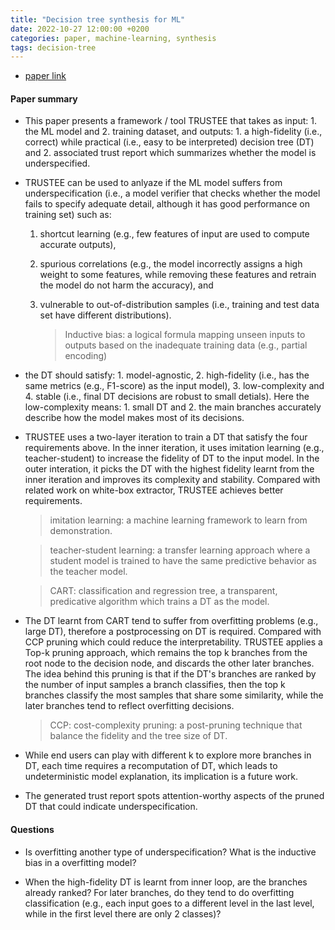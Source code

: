 ```yaml
---
title: "Decision tree synthesis for ML"
date: 2022-10-27 12:00:00 +0200
categories: paper, machine-learning, synthesis
tags: decision-tree 
---
```


- [paper link](https://sites.cs.ucsb.edu/~arpitgupta/pdfs/trustee.pdf)

#### Paper summary 

- This paper presents a framework / tool TRUSTEE that takes as input: 1. the ML model and 2. training dataset, and outputs: 1. a high-fidelity (i.e., correct) while practical (i.e., easy to be interpreted) decision tree (DT) and 2. associated trust report which summarizes whether the model is underspecified.

- TRUSTEE can be used to anlyaze if the ML model suffers from underspecification (i.e., a model verifier that checks whether the model fails to specify adequate detail, although it has good performance on training set) such as:
  1. shortcut learning (e.g., few features of input are used to compute accurate outputs), 
  2. spurious correlations (e.g., the model incorrectly assigns a high weight to some features, while removing these features and retrain the model do not harm the accuracy), and 
  3. vulnerable to out-of-distribution samples (i.e., training and test data set have different distributions).

        > Inductive bias: a logical formula mapping unseen inputs to outputs based on the inadequate training data (e.g., partial encoding)

- the DT should satisfy: 1. model-agnostic, 2. high-fidelity (i.e., has the same metrics (e.g., F1-score) as the input model), 3. low-complexity and 4. stable (i.e., final DT decisions are robust to small detials). Here the low-complexity means: 1. small DT and 2. the main branches accurately describe how the model makes most of its decisions.

- TRUSTEE uses a two-layer iteration to train a DT that satisfy the four requirements above. In the inner iteration, it uses imitation learning (e.g., teacher-student) to increase the fidelity of DT to the input model. In the outer interation, it picks the DT with the highest fidelity learnt from the inner iteration and improves its complexity and stability. Compared with related work on white-box extractor, TRUSTEE achieves better requirements.

    > imitation learning: a machine learning framework to learn from demonstration.
    
    > teacher-student learning: a transfer learning approach where a student model is trained to have the same predictive behavior as the teacher model.

    > CART: classification and regression tree, a transparent, predicative algorithm which trains a DT as the model.

- The DT learnt from CART tend to suffer from overfitting problems (e.g., large DT), therefore a postprocessing on DT is required. Compared with CCP pruning which could reduce the interpretability. TRUSTEE applies a Top-k pruning approach, which remains the top k branches from the root node to the decision node, and discards the other later branches. The idea behind this pruning is that if the DT's branches are ranked by the number of input samples a branch classifies, then the top k branches classify the most samples that share some similarity, while the later branches tend to reflect overfitting decisions.

    > CCP: cost-complexity pruning: a post-pruning technique that balance the fidelity and the tree size of DT.

- While end users can play with different k to explore more branches in DT, each time requires a recomputation of DT, which leads to undeterministic model explanation, its implication is a future work.

- The generated trust report spots attention-worthy aspects of the pruned DT that could indicate underspecification.

#### Questions

- Is overfitting another type of underspecification? What is the inductive bias in a overfitting model?

- When the high-fidelity DT is learnt from inner loop, are the branches already ranked? For later branches, do they tend to do overfitting classification (e.g., each input goes to a different level in the last level, while in the first level there are only 2 classes)?
